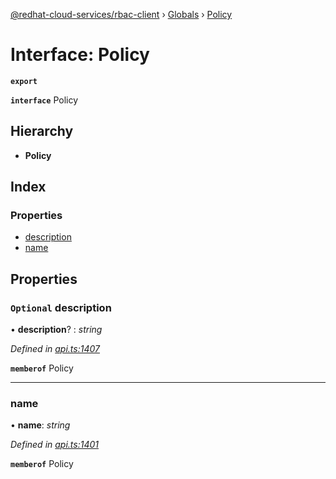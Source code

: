 [@redhat-cloud-services/rbac-client](../README.md) › [Globals](../globals.md) › [Policy](policy.md)

# Interface: Policy

**`export`** 

**`interface`** Policy

## Hierarchy

* **Policy**

## Index

### Properties

* [description](policy.md#optional-description)
* [name](policy.md#name)

## Properties

### `Optional` description

• **description**? : *string*

*Defined in [api.ts:1407](https://github.com/RedHatInsights/javascript-clients/blob/master/packages/rbac/api.ts#L1407)*

**`memberof`** Policy

___

###  name

• **name**: *string*

*Defined in [api.ts:1401](https://github.com/RedHatInsights/javascript-clients/blob/master/packages/rbac/api.ts#L1401)*

**`memberof`** Policy
